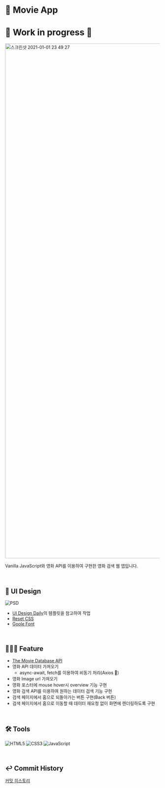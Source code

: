 # 📝 Movie App

# 🚧 Work in progress 🚧

<img width="1678" alt="스크린샷 2021-01-01 23 49 27" src="https://user-images.githubusercontent.com/51189962/103440804-08b2cc80-4c8c-11eb-93e2-cd53c2343702.png">

Vanilla JavaScript와 영화 API를 이용하여 구현한 영화 검색 웹 앱입니다.

<br/>

## 💄 UI Design

![PSD](https://user-images.githubusercontent.com/51189962/102138124-37b0fc00-3e9f-11eb-8d44-e7ec9619e6ff.png)

- [UI Design Daily](https://uidesigndaily.com/posts/photoshop-movie-app-mobile-day-193)의 템플릿을 참고하여 작업
- [Reset CSS](https://meyerweb.com/eric/tools/css/reset/)
- [Goole Font](https://fonts.google.com/)

<br/>

## 🧑🏻‍💻 Feature

- [The Movie Database API](https://www.themoviedb.org/?language=ko)
- 영화 API 데이터 가져오기
  - async-await, fetch를 이용하여 비동기 처리(Axios 🚫)
- 영화 Image url 가져오기
- 영화 포스터에 mouse hover시 overview 기능 구현
- 영화 검색 API를 이용하여 원하는 데이터 검색 기능 구현
- 검색 페이지에서 홈으로 되돌아가는 버튼 구현(Back 버튼)
- 검색 페이지에서 홈으로 이동할 때 데이터 재요청 없이 화면에 렌더링하도록 구현

<br/>

## 🛠 Tools

![HTML5](https://img.shields.io/badge/HTML5-DE4B24?style=flat-square&logo=html5&logoColor=white)
![CSS3](https://img.shields.io/badge/CSS3-026DB4?style=flat-square&logo=css3)
![JavaScript](https://img.shields.io/badge/JavaScript-F7DF1D?style=flat-square&logo=javascript&logoColor=white)

<br/>

## ↩️ Commit History

[커밋 히스토리](https://github.com/keemtj/project-movieApp/commits?author=keemtj)

<br/>
